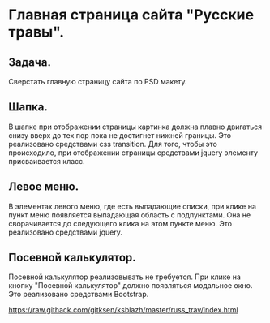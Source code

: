 # Главная страница сайта "Русские травы".

## Задача.

Сверстать главную страницу сайта по PSD макету. 

## Шапка.

В шапке при отображении страницы картинка должна плавно двигаться снизу вверх 
до тех пор пока не достигнет нижней границы. Это реализовано средствами css transition. 
Для того, чтобы это происходило, при отображении страницы средствами jquery элементу 
присваивается класс.

## Левое меню.

В элементах левого меню, где есть выпадающие списки, при клике на пункт меню 
появляется выпадающая область с подпунктами. Она не сворачивается до следующего клика на этом пункте
меню. Это реализовано средствами jquery.

## Посевной калькулятор.

Посевной калькулятор реализовывать не требуется. При клике на кнопку "Посевной калькулятор" должно
появляться модальное окно. Это реализовано средствами Bootstrap.

https://raw.githack.com/gitksen/ksblazh/master/russ_trav/index.html
	

